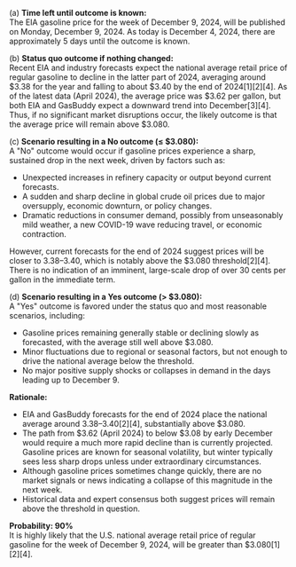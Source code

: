 (a) **Time left until outcome is known:**  
The EIA gasoline price for the week of December 9, 2024, will be published on Monday, December 9, 2024. As today is December 4, 2024, there are approximately 5 days until the outcome is known.

(b) **Status quo outcome if nothing changed:**  
Recent EIA and industry forecasts expect the national average retail price of regular gasoline to decline in the latter part of 2024, averaging around $3.38 for the year and falling to about $3.40 by the end of 2024[1][2][4]. As of the latest data (April 2024), the average price was $3.62 per gallon, but both EIA and GasBuddy expect a downward trend into December[3][4]. Thus, if no significant market disruptions occur, the likely outcome is that the average price will remain above $3.080.

(c) **Scenario resulting in a No outcome (≤ $3.080):**  
A "No" outcome would occur if gasoline prices experience a sharp, sustained drop in the next week, driven by factors such as:
- Unexpected increases in refinery capacity or output beyond current forecasts.
- A sudden and sharp decline in global crude oil prices due to major oversupply, economic downturn, or policy changes.
- Dramatic reductions in consumer demand, possibly from unseasonably mild weather, a new COVID-19 wave reducing travel, or economic contraction.

However, current forecasts for the end of 2024 suggest prices will be closer to $3.38–$3.40, which is notably above the $3.080 threshold[2][4]. There is no indication of an imminent, large-scale drop of over 30 cents per gallon in the immediate term.

(d) **Scenario resulting in a Yes outcome (> $3.080):**  
A "Yes" outcome is favored under the status quo and most reasonable scenarios, including:
- Gasoline prices remaining generally stable or declining slowly as forecasted, with the average still well above $3.080.
- Minor fluctuations due to regional or seasonal factors, but not enough to drive the national average below the threshold.
- No major positive supply shocks or collapses in demand in the days leading up to December 9.

**Rationale:**  
- EIA and GasBuddy forecasts for the end of 2024 place the national average around $3.38–$3.40[2][4], substantially above $3.080.
- The path from $3.62 (April 2024) to below $3.08 by early December would require a much more rapid decline than is currently projected. Gasoline prices are known for seasonal volatility, but winter typically sees less sharp drops unless under extraordinary circumstances.
- Although gasoline prices sometimes change quickly, there are no market signals or news indicating a collapse of this magnitude in the next week.
- Historical data and expert consensus both suggest prices will remain above the threshold in question.

**Probability: 90%**  
It is highly likely that the U.S. national average retail price of regular gasoline for the week of December 9, 2024, will be greater than $3.080[1][2][4].